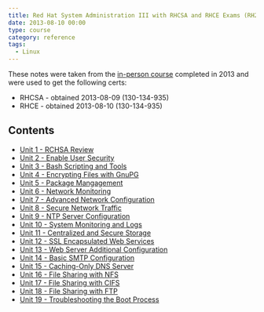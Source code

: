```yaml
---
title: Red Hat System Administration III with RHCSA and RHCE Exams (RH255)
date: 2013-08-10 00:00
type: course
category: reference
tags:
  - Linux
---
```


These notes were taken from the [in-person course](https://www.ddls.com.au/courses/red-hat/red-hat/rh255-red-hat-system-administration-iii-with-rhcsa-and-rhce-exams/) completed in 2013 and were used to get the following certs:

* RHCSA - obtained 2013-08-09 (130-134-935)
* RHCE - obtained 2013-08-10 (130-134-935)

## Contents

* [Unit 1 - RCHSA Review](unit-1-rcsha-review.md)
* [Unit 2 - Enable User Security](unit-2-enable-user-security.md)
* [Unit 3 -  Bash Scripting and Tools](unit-3-bash-scripting-and-tools.md)
* [Unit 4 - Encrypting Files with GnuPG](unit-4-encrypting-files-with-gnupg.md)
* [Unit 5 - Package Mangagement](unit-5-package-management.md)
* [Unit 6 - Network Monitoring](unit-6-network-monitoring.md)
* [Unit 7 - Advanced Network Configuration](unit-7-advanced-network-configuration.md)
* [Unit 8 - Secure Network Traffic](unit-8-secure-network-traffic.md)
* [Unit 9 - NTP Server Configuration](unit-9-ntp-server-configuration.md)
* [Unit 10 - System Monitoring and Logs](unit-10-system-monitoring-and-logs.md)
* [Unit 11 - Centralized and Secure Storage](unit-11-centralized-and-secure-storage.md)
* [Unit 12 - SSL Encapsulated Web Services](unit-12-ssl-encapsulated-web-services.md)
* [Unit 13 - Web Server Additional Configuration](unit-13-web-server-additional-configuration.md)
* [Unit 14 - Basic SMTP Configuration](unit-14-basic-smtp-configuration.md)
* [Unit 15 - Caching-Only DNS Server](unit-15-caching-only-dns-server.md)
* [Unit 16 - File Sharing with NFS](unit-16-file-sharing-with-nfs.md)
* [Unit 17 - File Sharing with CIFS](unit-17-file-sharing-with-cifs.md)
* [Unit 18 - File Sharing with FTP](unit-18-file-sharing-with-ftp.md)
* [Unit 19 - Troubleshooting the Boot Process](unit-19-troubleshooting-the-boot-process.md)
